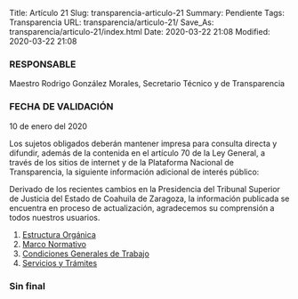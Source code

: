 Title: Artículo 21
Slug: transparencia-articulo-21
Summary: Pendiente
Tags: Transparencia
URL: transparencia/articulo-21/
Save_As: transparencia/articulo-21/index.html
Date: 2020-03-22 21:08
Modified: 2020-03-22 21:08


### RESPONSABLE

Maestro Rodrigo González Morales, Secretario Técnico y de Transparencia

### FECHA DE VALIDACIÓN

10 de enero del 2020

Los sujetos obligados deberán mantener impresa para consulta directa y difundir, además de la contenida en el artículo 70 de la Ley General, a través de los sitios de internet y de la Plataforma Nacional de Transparencia, la siguiente información adicional de interés público:

Derivado de los recientes cambios en la Presidencia del Tribunal Superior de Justicia del Estado de Coahuila de Zaragoza, la información publicada se encuentra en proceso de actualización, agradecemos su comprensión a todos nuestros usuarios.


1. [Estructura Orgánica](f01-estructura-organica/)
2. [Marco Normativo](f02-marco-normativo/)
10. [Condiciones Generales de Trabajo](f10-condiciones-generales-trabajo/)
12. [Servicios y Trámites](f12-servicios-tramites/)

### Sin final